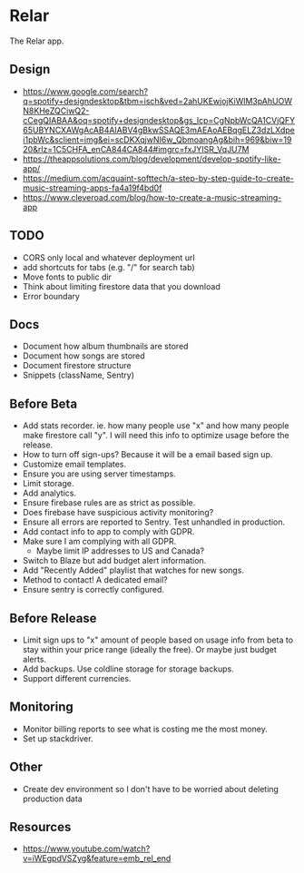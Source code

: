 # Relar
The Relar app.

## Design
- https://www.google.com/search?q=spotify+designdesktop&tbm=isch&ved=2ahUKEwjojKiWlM3pAhUOWN8KHeZQCiwQ2-cCegQIABAA&oq=spotify+designdesktop&gs_lcp=CgNpbWcQA1CVjQFY65UBYNCXAWgAcAB4AIABV4gBkwSSAQE3mAEAoAEBqgELZ3dzLXdpei1pbWc&sclient=img&ei=scDKXqjwNI6w_QbmoangAg&bih=969&biw=1920&rlz=1C5CHFA_enCA844CA844#imgrc=fxJYISR_VqJU7M
- https://theappsolutions.com/blog/development/develop-spotify-like-app/
- https://medium.com/acquaint-softtech/a-step-by-step-guide-to-create-music-streaming-apps-fa4a19f4bd0f
- https://www.cleveroad.com/blog/how-to-create-a-music-streaming-app

## TODO
- CORS only local and whatever deployment url
- add shortcuts for tabs (e.g. "/" for search tab)
- Move fonts to public dir
- Think about limiting firestore data that you download
- Error boundary

## Docs
- Document how album thumbnails are stored
- Document how songs are stored
- Document firestore structure
- Snippets (className, Sentry)

## Before Beta
- Add stats recorder. ie. how many people use "x" and how many people make firestore call "y". I will need this info to optimize usage before the release.
- How to turn off sign-ups? Because it will be a email based sign up.
- Customize email templates.
- Ensure you are using server timestamps.
- Limit storage.
- Add analytics.
- Ensure firebase rules are as strict as possible.
- Does firebase have suspicious activity monitoring?
- Ensure all errors are reported to Sentry. Test unhandled in production.
- Add contact info to app to comply with GDPR.
- Make sure I am complying with all GDPR.
  - Maybe limit IP addresses to US and Canada?
- Switch to Blaze but add budget alert information.
- Add "Recently Added" playlist that watches for new songs.
- Method to contact! A dedicated email?
- Ensure sentry is correctly configured.

## Before Release
- Limit sign ups to "x" amount of people based on usage info from beta to stay within your price range (ideally the free). Or maybe just budget alerts.
- Add backups. Use coldline storage for storage backups.
- Support different currencies.

## Monitoring
- Monitor billing reports to see what is costing me the most money.
- Set up stackdriver.

## Other
- Create dev environment so I don't have to be worried about deleting production data

## Resources
- https://www.youtube.com/watch?v=iWEgpdVSZyg&feature=emb_rel_end